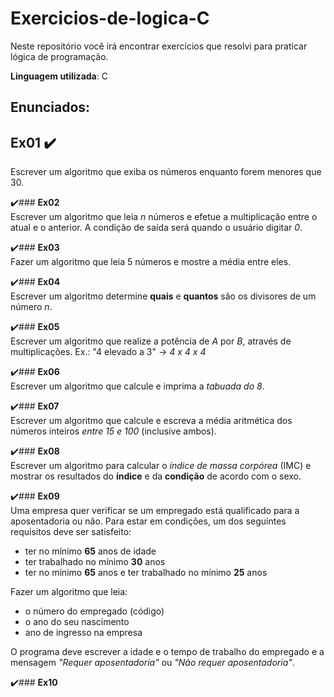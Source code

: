 # Exercicios-de-logica-C
 Neste repositório você irá encontrar exercícios que resolvi para praticar lógica de programação.
 
 **Linguagem utilizada**: C

## Enunciados:

## **Ex01** ✔️ <br>
Escrever um algoritmo que exiba os números enquanto forem menores que 30.

✔️### **Ex02** <br>
Escrever um algoritmo que leia *n* números e efetue a multiplicação entre o atual e o anterior. A condição de saída será quando o usuário digitar *0*.

✔️### **Ex03** <br>
Fazer um algoritmo que leia 5 números e mostre a média entre eles.

✔️### **Ex04** <br>
Escrever um algoritmo determine **quais** e **quantos** são os divisores de um número *n*.

✔️### **Ex05** <br>
Escrever um algoritmo que realize a potência de *A* por *B*, através de multiplicações. Ex.: "4 elevado a 3" -> *4 x 4 x 4*

✔️### **Ex06** <br>
Escrever um algoritmo que calcule e imprima a *tabuada do 8*.

✔️### **Ex07** <br>
Escrever um algoritmo que calcule e escreva a média aritmética dos números inteiros *entre 15 e 100* (inclusive ambos).

✔️### **Ex08** <br>
Escrever um algoritmo para calcular o *índice de massa corpórea* (IMC) e mostrar os resultados do **índice** e da **condição** de acordo com o sexo.

✔️### **Ex09** <br>
Uma empresa quer verificar se um empregado está qualificado para a aposentadoria ou não. 
Para estar em condições, um dos seguintes requisitos deve ser satisfeito: 

- ter no mínimo **65** anos de idade
- ter trabalhado no mínimo **30** anos
- ter no mínimo **65** anos e ter trabalhado no mínimo **25** anos

Fazer um algoritmo que leia: 

- o número do empregado (código)
- o ano do seu nascimento
- ano de ingresso na empresa

O programa deve escrever a idade e o tempo de trabalho do empregado e a mensagem *"Requer aposentadoria"* ou *"Não requer aposentadoria"*.

✔️### **Ex10** <br>
